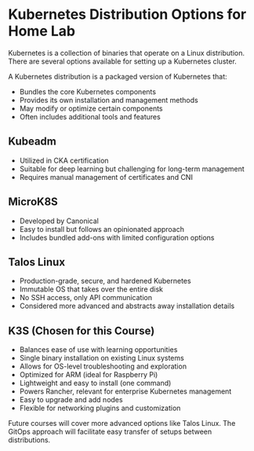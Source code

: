 # Kubernetes Distribution Options for Home Lab

Kubernetes is a collection of binaries that operate on a Linux distribution. There are several options available for setting up a Kubernetes cluster.

A Kubernetes distribution is a packaged version of Kubernetes that:

- Bundles the core Kubernetes components
- Provides its own installation and management methods
- May modify or optimize certain components
- Often includes additional tools and features

## Kubeadm

- Utilized in CKA certification
- Suitable for deep learning but challenging for long-term management
- Requires manual management of certificates and CNI

## MicroK8S

- Developed by Canonical
- Easy to install but follows an opinionated approach
- Includes bundled add-ons with limited configuration options

## Talos Linux

- Production-grade, secure, and hardened Kubernetes
- Immutable OS that takes over the entire disk
- No SSH access, only API communication
- Considered more advanced and abstracts away installation details

## K3S (Chosen for this Course)

- Balances ease of use with learning opportunities
- Single binary installation on existing Linux systems
- Allows for OS-level troubleshooting and exploration
- Optimized for ARM (ideal for Raspberry Pi)
- Lightweight and easy to install (one command)
- Powers Rancher, relevant for enterprise Kubernetes management
- Easy to upgrade and add nodes
- Flexible for networking plugins and customization

Future courses will cover more advanced options like Talos Linux. The GitOps approach will facilitate easy transfer of setups between distributions.
